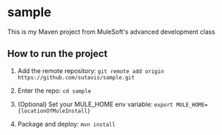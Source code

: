 # sample

This is my Maven project from MuleSoft's advanced development class

## How to run the project

1. Add the remote repository: `git remote add origin https://github.com/sutavis/sample.git`

1. Enter the repo: `cd sample`

1. (Optional) Set your MULE_HOME env variable: `export MULE_HOME={locationOfMuleInstall}`

1. Package and deploy: `mvn install`
